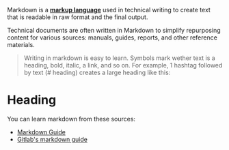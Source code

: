 
Markdown is a [**markup language**](https://en.wikipedia.org/wiki/Lightweight_markup_language)
used in technical writing to create text that is readable in raw format and the final output.

Technical documents are often written in Markdown to simplify repurposing content for various sources: manuals, guides, reports, and other reference materials.

> Writing in markdown is easy to learn. Symbols mark wether text is a heading, bold, italic, a link, and so on. For example, 1 hashtag followed by text (# heading) creates a large heading like this:

# Heading 

You can learn markdown from these sources:

* [Markdown Guide](https://www.markdownguide.org/)
* [Gitlab's markdown guide](https://about.gitlab.com/handbook/markdown-guide/)




